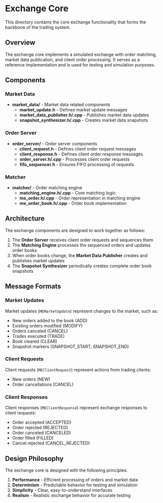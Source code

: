 # Exchange Core

This directory contains the core exchange functionality that forms the backbone of the trading system.

## Overview

The exchange core implements a simulated exchange with order matching, market data publication, and client order processing. It serves as a reference implementation and is used for testing and simulation purposes.

## Components

### Market Data

- **market_data/** - Market data related components
  - **market_update.h** - Defines market update messages
  - **market_data_publisher.h/.cpp** - Publishes market data updates
  - **snapshot_synthesizer.h/.cpp** - Creates market data snapshots

### Order Server

- **order_server/** - Order server components
  - **client_request.h** - Defines client order request messages
  - **client_response.h** - Defines client order response messages
  - **order_server.h/.cpp** - Processes client order requests
  - **fifo_sequencer.h** - Ensures FIFO processing of requests

### Matcher

- **matcher/** - Order matching engine
  - **matching_engine.h/.cpp** - Core matching logic
  - **me_order.h/.cpp** - Order representation in matching engine
  - **me_order_book.h/.cpp** - Order book implementation

## Architecture

The exchange components are designed to work together as follows:

1. The **Order Server** receives client order requests and sequences them
2. The **Matching Engine** processes the sequenced orders and updates order books
3. When order books change, the **Market Data Publisher** creates and publishes market updates
4. The **Snapshot Synthesizer** periodically creates complete order book snapshots

## Message Formats

### Market Updates

Market updates (`MEMarketUpdate`) represent changes to the market, such as:
- New orders added to the book (ADD)
- Existing orders modified (MODIFY)
- Orders canceled (CANCEL)
- Trades executed (TRADE)
- Book cleared (CLEAR)
- Snapshot markers (SNAPSHOT_START, SNAPSHOT_END)

### Client Requests

Client requests (`MEClientRequest`) represent actions from trading clients:
- New orders (NEW)
- Order cancellations (CANCEL)

### Client Responses

Client responses (`MEClientResponse`) represent exchange responses to client requests:
- Order accepted (ACCEPTED)
- Order rejected (REJECTED)
- Order canceled (CANCELED)
- Order filled (FILLED)
- Cancel rejected (CANCEL_REJECTED)

## Design Philosophy

The exchange core is designed with the following principles:

1. **Performance** - Efficient processing of orders and market data
2. **Determinism** - Predictable behavior for testing and simulation
3. **Simplicity** - Clear, easy-to-understand interfaces
4. **Realism** - Realistic exchange behavior for accurate testing